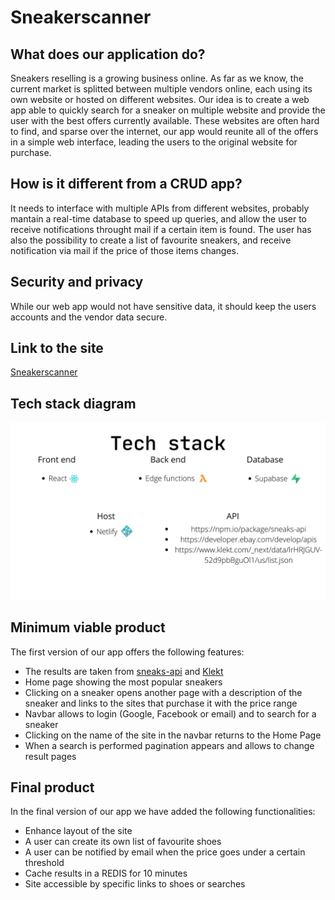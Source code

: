 # Sneakerscanner
## What does our application do?
Sneakers reselling is a growing business online.
As far as we know, the current market is splitted between multiple vendors online, each using its own website or hosted on different websites.
Our idea is to create a web app able to quickly search for a sneaker on multiple website and provide the user with the best offers currently available. 
These websites are often hard to find, and sparse over the internet, our app would reunite all of the offers in a simple web interface, leading the users to the original website for purchase.

## How is it different from a CRUD app?
It needs to interface with multiple APIs from different websites, probably mantain a real-time database to speed up queries, and allow the user to receive notifications throught mail if a certain item is found.
The user has also the possibility to create a list of favourite sneakers, and receive notification via mail if the price of those items changes. 

## Security and privacy
While our web app would not have sensitive data, it should keep the users accounts and the vendor data secure.

## Link to the site
[Sneakerscanner](https://fluffy-dusk-8cf61e.netlify.app/)

## Tech stack diagram
![image](cs484.jpg)

## Minimum viable product
The first version of our app offers the following features:
- The results are taken from [sneaks-api](https://npm.io/package/sneaks-api) and [Klekt](https://www.klekt.com/us)
- Home page showing the most popular sneakers
- Clicking on a sneaker opens another page with a description of the sneaker and links to the sites that purchase it with the price range
- Navbar allows to login (Google, Facebook or email) and to search for a sneaker
- Clicking on the name of the site in the navbar returns to the Home Page
- When a search is performed pagination appears and allows to change result pages

## Final product
In the final version of our app we have added the following functionalities:
- Enhance layout of the site
- A user can create its own list of favourite shoes
- A user can be notified by email when the price goes under a certain threshold 
- Cache results in a REDIS for 10 minutes
- Site accessible by specific links to shoes or searches